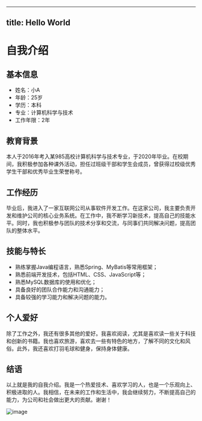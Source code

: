 
---
title: Hello World
---
# 自我介绍

## 基本信息

- 姓名：小A
- 年龄：25岁
- 学历：本科
- 专业：计算机科学与技术
- 工作年限：2年

## 教育背景

本人于2016年考入某985高校计算机科学与技术专业，于2020年毕业。在校期间，我积极参加各种课外活动，担任过班级干部和学生会成员，曾获得过校级优秀学生干部和优秀毕业生荣誉称号。

## 工作经历

毕业后，我进入了一家互联网公司从事软件开发工作。在这家公司，我主要负责开发和维护公司的核心业务系统。在工作中，我不断学习新技术，提高自己的技能水平。同时，我也积极参与团队的技术分享和交流，与同事们共同解决问题，提高团队的整体水平。

## 技能与特长

- 熟练掌握Java编程语言，熟悉Spring、MyBatis等常用框架；
- 熟悉前端开发技术，包括HTML、CSS、JavaScript等；
- 熟悉MySQL数据库的使用和优化；
- 具备良好的团队合作能力和沟通能力；
- 具备较强的学习能力和解决问题的能力。

## 个人爱好

除了工作之外，我还有很多其他的爱好。我喜欢阅读，尤其是喜欢读一些关于科技和创新的书籍。我也喜欢旅游，喜欢去一些有特色的地方，了解不同的文化和风俗。此外，我还喜欢打羽毛球和健身，保持身体健康。

## 结语

以上就是我的自我介绍。我是一个热爱技术、喜欢学习的人，也是一个乐观向上、积极进取的人。我相信，在未来的工作和生活中，我会继续努力，不断提高自己的能力，为公司和社会做出更大的贡献。谢谢！


![image](https://img-blog.csdn.net/20180530163412909?watermark/2/text/aHR0cHM6Ly9ibG9nLmNzZG4ubmV0L3N0YXRpYy5wbmc=/font/5a6L5L2T/fontsize/400/fill/I0JBQkFCMA==/dissolve/70/q/80)